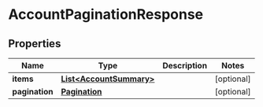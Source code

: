 # AccountPaginationResponse

## Properties
Name | Type | Description | Notes
------------ | ------------- | ------------- | -------------
**items** | [**List&lt;AccountSummary&gt;**](AccountSummary.md) |  |  [optional]
**pagination** | [**Pagination**](Pagination.md) |  |  [optional]
